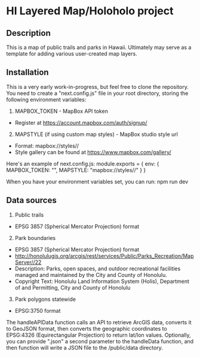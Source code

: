 # HI Layered Map/Holoholo project

## Description
This is a map of public trails and parks in Hawaii. Ultimately may serve as a template for adding various user-created map layers.

## Installation
This is a very early work-in-progress, but feel free to clone the repository. You need to create a "next.config.js" file in your root directory, storing the following environment variables:
1. MAPBOX_TOKEN - MapBox API token
* Register at https://account.mapbox.com/auth/signup/
2. MAPSTYLE (if using custom map styles) - MapBox studio style url
* Format: mapbox://styles/<USERNAME>/<HASH>
* Style gallery can be found at https://www.mapbox.com/gallery/

Here's an example of next.config.js:
	module.exports = {
		env: {
			MAPBOX_TOKEN: "<MAPBOX API TOKEN>",
			MAPSTYLE: "mapbox://styles/<USERNAME>/<HASH>"
		}
	}

When you have your environment variables set, you can run:
	npm run dev

## Data sources
1. Public trails
* EPSG 3857 (Spherical Mercator Projection) format
2. Park boundaries
* EPSG 3857 (Spherical Mercator Projection) format
* http://honolulugis.org/arcgis/rest/services/Public/Parks_Recreation/MapServer//22
* Description: Parks, open spaces, and outdoor recreational facilities managed and maintained by the City and County of Honolulu.
* Copyright Text: Honolulu Land Information System (Holis), Department of and Permitting, City and County of Honolulu
3. Park polygons statewide
* EPSG:3750 format

The handleAPIData function calls an API to retrieve ArcGIS data, converts it to GeoJSON format, then converts the geographic coordinates to EPSG:4326 (Equirectangular Projection) to return lat/lon values. Optionally, you can provide "<FILENAME>.json" a second parameter to the handleData function, and then function will write a JSON file to the /public/data directory.
